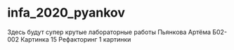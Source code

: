 # infa_2020_pyankov
Здесь будут супер крутые лабораторные работы Пьянкова Артёма Б02-002 
Картинка 15 
Рефакторинг 1 картинки 